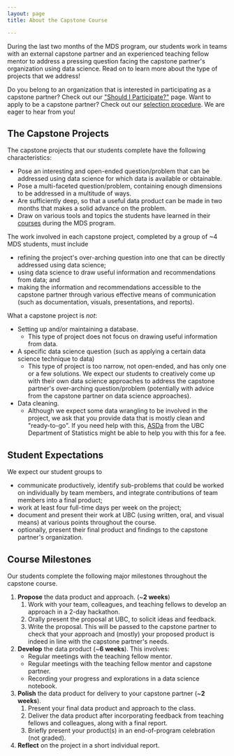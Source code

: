 ```yaml
---
layout: page
title: About the Capstone Course

---
```



During the last two months of the MDS program, our students work in teams with an external capstone partner and an experienced teaching fellow mentor to address a pressing question facing the capstone partner's organization using data science. Read on to learn more about the type of projects that we address!

Do you belong to an organization that is interested in participating as a capstone partner? Check out our ["Should I Participate?"](./capstone/should_i_participate) page. Want to apply to be a capstone partner? Check out our [selection procedure](./captone/selection). We are eager to hear from you!

## The Capstone Projects

The capstone projects that our students complete have the following characteristics:

- Pose an interesting and open-ended question/problem that can be addressed using data science for which data is available or obtainable.
- Pose a multi-faceted question/problem, containing enough dimensions to be addressed in a multitude of ways.
- Are sufficiently deep, so that a useful data product can be made in two months that makes a solid advance on the problem.
- Draw on various tools and topics the students have learned in their [courses](https://ubc-mds.github.io/descriptions/) during the MDS program.

The work involved in each capstone project, completed by a group of ~4 MDS students, must include

- refining the project's over-arching question into one that can be directly addressed using data science;
- using data science to draw useful information and recommendations from data; and
- making the information and recommendations accessible to the capstone partner through various effective means of communication (such as documentation, visuals, presentations, and reports).

What a capstone project is _not_:

- Setting up and/or maintaining a database.
    - This type of project does not focus on drawing useful information from data.
- A specific data science question (such as applying a certain data science technique to data)
    - This type of project is too narrow, not open-ended, and has only one or a few solutions. We expect our students to creatively come up with their own data science approaches to address the capstone partner's over-arching question/problem (potentially with advice from the capstone partner on data science approaches).
- Data cleaning.
    - Although we expect some data wrangling to be involved in the project, we ask that you provide data that is mostly clean and "ready-to-go". If you need help with this, [ASDa](https://asda.stat.ubc.ca/) from the UBC Department of Statistics might be able to help you with this for a fee.

## Student Expectations

We expect our student groups to

- communicate productively, identify sub-problems that could be worked on individually by team members, and integrate contributions of team members into a final product;
- work at least four full-time days per week on the project;
- document and present their work at UBC (using written, oral, and visual means) at various points throughout the course.
- optionally, present their final product and findings to the capstone partner's organization.

## Course Milestones

Our students complete the following major milestones throughout the capstone course.

1. __Propose__ the data product and approach. (~__2 weeks__)
    1. Work with your team, colleagues, and teaching fellows to develop an approach in a 2-day hackathon.
    2. Orally present the proposal at UBC, to solicit ideas and feedback.
    3. Write the proposal. This will be passed to the capstone partner to check that your approach and (mostly) your proposed product is indeed in line with the capstone partner's needs.
2. __Develop__ the data product (~__6 weeks__). This involves:
    - Regular meetings with the teaching fellow mentor.
    - Regular meetings with the teaching fellow mentor and capstone partner.
    - Recording your progress and explorations in a data science notebook.
3. __Polish__ the data product for delivery to your capstone partner (~__2 weeks__).
    1. Present your final data product and approach to the class.
    2. Deliver the data product after incorporating feedback from teaching fellows and colleagues, along with a final report.
    3. Briefly present your product(s) in an end-of-program celebration (not graded).
4. __Reflect__ on the project in a short individual report.
